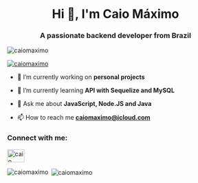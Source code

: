 <h1 align="center">Hi 👋, I'm Caio Máximo</h1>
<h3 align="center">A passionate backend developer from Brazil</h3>

<p align="left"> <img src="https://komarev.com/ghpvc/?username=caiomaximo&label=Profile%20views&color=0e75b6&style=flat" alt="caiomaximo" /> </p>

<p align="left"> <a href="https://github.com/ryo-ma/github-profile-trophy"><img src="https://github-profile-trophy.vercel.app/?username=caiomaximo" alt="caiomaximo" /></a> </p>

- 🔭 I’m currently working on **personal projects**

- 🌱 I’m currently learning **API with Sequelize and MySQL**

- 💬 Ask me about **JavaScript, Node.JS and Java**

- 📫 How to reach me **caiomaximo@icloud.com**

<h3 align="left">Connect with me:</h3>
<p align="left">
<a href="https://linkedin.com/in/caio máximo" target="blank"><img align="center" src="https://raw.githubusercontent.com/rahuldkjain/github-profile-readme-generator/master/src/images/icons/Social/linked-in-alt.svg" alt="caio máximo" height="30" width="40" /></a>
</p>

<p><img align="left" src="https://github-readme-stats.vercel.app/api/top-langs?username=caiomaximo&show_icons=true&locale=en&layout=compact" alt="caiomaximo" /></p>

<p>&nbsp;<img align="center" src="https://github-readme-stats.vercel.app/api?username=caiomaximo&show_icons=true&locale=en" alt="caiomaximo" /></p>


<!---
- 👋 Hi, I’m @CaioMaximo
- 👀 I’m interested in ...
- 🌱 I’m currently learning ...
- 💞️ I’m looking to collaborate on ...
- 📫 How to reach me ...


CaioMaximo/CaioMaximo is a ✨ special ✨ repository because its `README.md` (this file) appears on your GitHub profile.
You can click the Preview link to take a look at your changes.
--->
